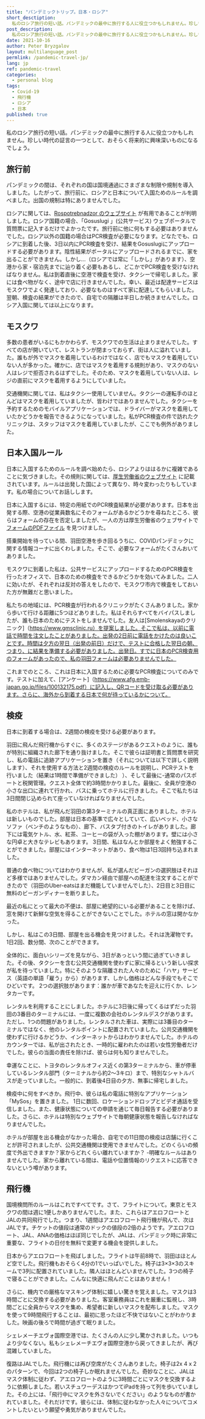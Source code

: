 ```yaml
---
title: "パンデミックトリップ。日本・ロシア"
short_desctiption:
  私のロシア旅行の短い話。パンデミックの最中に旅行する人に役立つかもしれません。珍しい時代の証拠の一つとして、おそらく将来的に興味深いものになるでしょう。
post_description:
  私のロシア旅行の短い話。パンデミックの最中に旅行する人に役立つかもしれません。珍しい時代の証拠の一つとして、おそらく将来的に興味深いものになるでしょう。
date: 2021-10-16
author: Peter Bryzgalov
layout: multilanguage_post
permlink: /pandemic-travel-jp/
lang: jp
ref: pandemic-travel
categories:
  - personal blog
tags:
  - Covid-19
  - 飛行機
  - ロシア
  - 日本
published: true
---
```


私のロシア旅行の短い話。パンデミックの最中に旅行する人に役立つかもしれません。珍しい時代の証言の一つとして、おそらく将来的に興味深いものになるでしょう。

## 旅行前

パンデミックの間は、それぞれの国は国境通過にさまざまな制限や規制を導入しました。したがって、旅行前に、ロシアと日本について入国ためのルールを調べました。出国の規制は特にありませんでした。

ロシアに関しては、[Rospotrebnadzor のウェブサイト](https://www.rospotrebnadzor.ru/about/info/news/news_details.php?ELEMENT_ID=18385) が有用であることが判明しました。ロシア国籍の場合、「Gosuslugi 」(公共サービス) ウェブポータルで質問票に記入するだけでよかったです。旅行前に他に何もする必要はありませんでした。ロシア以外の国籍の場合はPCR検査が必要になります。どなたでも、ロシアに到着した後、3日以内にPCR検査を受け、結果をGosuslugiにアップロードする必要があります。陰性結果がポータルにアップロードされるまでに、家を出ることができません。しかし...（ロシアでは常に「しかし」があります）、空港から家・宿泊先までに辿り着く必要もあるし、どこかでPCR検査を受けなければなりません。私は到着直後に空港で検査を受け、タクシーで帰宅しました。家には食べ物がなく、途中で店に行きませんでした。幸い、最近は配達サービスはモスクワでよく発達しており、必要なものはすべて家に配達してもらいました。翌朝、検査の結果ができたので、自宅での隔離は半日しか続きませんでした。ロシア入国に関しては以上になります。

## モスクワ

多数の患者がいるにもかかわらず、モスクワでの生活は止まりませんでした。すべての店が開いていて、レストランが閉まっておらず、街は人に溢れていました。誰もが外でマスクを着用しているわけではなく、店でもマスクを着用していない人が多かった。確かに、店ではマスクを着用する規則があり、マスクのない人はレジで拒否されるはずでした。そのため、マスクを着用していない人は、レジの直前にマスクを着用するようにしていました。

交通機関に関しては、私はタクシー使用していません。タクシーの運転手のほとんどはマスクを着用していましたが、皆わけではありませんでした。タクシーを予約するためのモバイルアプリケーションでは、ドライバーがマスクを着用していたかどうかを報告できるようになっていました。私がPCR検査の件で訪れたクリニックは、スタッフはマスクを着用していましたが、ここでも例外がありました。


## 日本入国ルール

日本に入国するためのルールを調べ始めたら、ロシアよりははるかに複雑であることに気づきました。その規則に関しては、[厚生労働省のウェブサイト](https://www.mhlw.go.jp/stf/seisakunitsuite/bunya/0000121431_00209.html) に記載されています。ルールは出発した国によって異なり、時々変わったりもしています。私の場合についてお話しします。

日本に入国するには、特定の用紙でのPCR検査結果が必要があります。日本を出発する際、空港の従業員数名にそのフォームがあるかどうかを尋ねたところ、彼らはフォームの存在を否定しましたが、一人の方は厚生労働省のウェブサイトで[フォームのPDFファイル](https://www.mhlw.go.jp/content/000799426.pdf)  を見つけました。

搭乗開始を待っている間、羽田空港を歩き回るうちに、COVIDパンデミックに関する情報コーナに出くわしました。そこで、必要なフォームがたくさんおいてありました。

モスクワに到着した私は、公共サービスにアップロードするためのPCR検査を行ったオフィスで、日本のための検査をできるかどうかを効いてみました。二人に効いたが、それぞれは反対の答えをしたので、モスクワ市内で検査をしておいた方が無難だと思いました。

私たちの地域には、PCR検査が行われるクリニックがたくさんありました。家から歩いて行ける距離に5つほどありました。私はそれらすべてをバイパスしましたが、誰も日本のためにテストをしませんでした。友人は[Smolenskayaのクリニック]（https://www.gmsclinic.ru）を提案しました。そこで私は、以前に電話で時間を注文したことがありました。出発の2日前に電話をかけたのは良いことです。時間は夕方の翌日（出発の前日）だけで、テストに合格した翌日の朝、つまり、に結果を準備する必要がありました。出発日。すでに日本のPCR検査用のフォームがあったので、私の羽田フォームは必要ありませんでした。

これまでのところ、これは日本に入国するために必要なPCR検査についてのみです。テストに加えて、[アンケート]（https://www.afg.emb-japan.go.jp/files/100132175.pdf）に記入し、QRコードを受け取る必要があります。さらに、海外から到着する日本で何が待っているかについて。


## 検疫

日本に到着する場合は、2週間の検疫を受ける必要があります。

羽田に飛んだ飛行機からすぐに、多くのステージがあるクエストのように、誰もが特別に組織された廊下を通り抜けました。そこで彼らは証明書と質問票を研究し、私の電話に追跡アプリケーションを置き（それについては以下で詳しく説明します）、それを使用する方法と2週間の検疫のルールを説明し、PCRテストを行いました（結果は1時間で準備ができました） ）、そして最後に-通常のパスポートと税関管理。クエスト全体で約3時間かかりました。最後に、全員が空港の小さな出口に連れて行かれ、バスに乗ってホテルに行きました。そこで私たちは3日間閉じ込められて座っていなければなりませんでした。

私のホテルは、私が飛んだ羽田の第3ターミナルの真正面にありました。ホテルは新しいものでした。部屋は日本の基準で広々としていて、広いベッド、小さなソファ（ベンチのようなもの）、廊下、バスタブ付きのトイレがありました。廊下には電気ケトル、水、紅茶、コーヒーの袋が入った棚があります。壁には小さな円卓と大きなテレビもあります。 3日間、私はなんとか部屋をよく勉強することができました。部屋にはインターネットがあり、食べ物は1日3回持ち込まれました。

普通の食べ物についてはわかりませんが、私が選んだビーガンの選択肢はそれほど多様ではありませんでした。ダマカン経由で部屋への配達を注文することができたので（羽田のUber-eatsはまだ機能していませんでした）、2日目と3日目に無料のビーガンディナーを断りました。

最近の私にとって最大の不便は、部屋に絶望的にいる必要があることを除けば、窓を開けて新鮮な空気を得ることができないことでした。ホテルの窓は開かなかった。

しかし、私はこの3日間、部屋を出る機会を見つけました。それは洗濯物です。 1日2回、数分間、次のことができます。

全体的に、面白いシリーズを見ながら、3日があっという間に過ぎていきました。その後、タクシーを含む公共交通機関を使わずに家に帰るという新しい探求が私を待っていました。特にそのような隔離された人々のために「ハヤ」サービス（英語の単語「雇う」から）があります、しかし価格はどんな手段でもそこでひどいです。 2つの選択肢があります：誰かが車であなたを迎えに行くか、レンタカーです。

レンタルを利用することにしました。ホテルに3日後に帰ってくるはずだった羽田の3番目のターミナルには、一度に複数の会社のレンタルデスクがあります。ただし、1つの問題がありました。レンタルされた車は、実際には3番目のターミナルではなく、他のレンタルポイントに配置されていました。公共交通機関を使わずに行けるかどうか、インターネットからはわかりませんでした。ホテルのカウンターでは、私が出されたとき、一時的に雇われたのは若い女性労働者だけでした。彼らの当面の責任を除けば、彼らは何も知りませんでした。

幸運なことに、トヨタのレンタルオフィス近くの第3ターミナルから、車が停車しているレンタル部門（ターミナルから約2〜3キロ）まで、特別なシャトルバスが走っていました。一般的に、到着後4日目の夕方、無事に帰宅しました。

検疫中に何をすべきか。飛行中、彼らは私の電話に特別なアプリケーション「MySos」を置きました。 1日に数回、ロケーションドロップとビデオ通話を受信しました。また、健康状態についての申請を通じて毎日報告する必要がありました。さらに、ホテルは特別なウェブサイトで毎朝健康状態を報告しなければなりませんでした。

ホテルが部屋を出る機会がなかった場合、自宅での11日間の検疫は店舗に行くことが許可されましたが、公共交通機関は使用できませんでした。どのくらいの頻度で外出できますか？家からどれくらい離れていますか？ -明確なルールはありませんでした。家から離れている間は、電話や位置情報のリクエストに応答できないという噂があります。

## 飛行機

国境検問所のルールはこれですべてです。さて、フライトについて。東京とモスクワの間は週に1便しかありませんでした。また、これらはアエロフロートとJALの共同飛行でした。つまり、1週間はアエロフロート飛行機が飛んで、次はJALです。チケットの値段は通常のドックの値段の2倍のようです。アエロフロート、JAL、ANAの価格はほぼ同じでしたが、JALは、パンデミック時に非常に重要な、フライトの日付を無料で変更する機会を提供しました。

日本からアエロフロートを飛ばしました。フライトは午前8時で、羽田はほとんど空でした。飛行機もおそらく4分の1でいっぱいでした。椅子は3×3×3のスキームで3列に配置されていました。隣人はほとんどいませんでした。3つの椅子で寝ることができました。こんなに快適に飛んだことはありません！

さらに、機内での厳格なマスキング体制に嬉しい驚きを覚えました。マスクは3時間ごとに交換する必要がありました。客室乗務員はこれを厳重に監視し、3時間ごとに全員からマスクを集め、希望者に新しいマスクを配布しました。マスクを使って9時間飛行することは、最初に思ったほど不快ではないことがわかりました。映画の後ろで時間が過ぎて眠りました。

シェレメーチエヴォ国際空港では、たくさんの人に少し驚かされました。いつもより少なくない。私もシェレメーチエヴォ国際空港から戻ってきましたが、再び混雑していました。

復路はJALでした。飛行機には再び空席がたくさんありました。椅子は2x 4 x 2のパターンで、今回は2つの椅子しか眠れませんでした。奇妙なことに、JALはマスク体制に従わず、アエロフロートのように3時間ごとにマスクを交換するように依頼しました。若いスチュワーデスはかつてiPadを持って列を歩いていました。その上には、「飛行中にマスクを外さないでください」のようなものが書かれていました。それだけです。彼らには、体制に従わなかった人々についてコメントしたいという願望や勇気がありませんでした。


